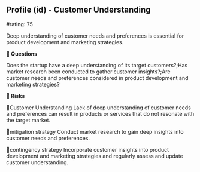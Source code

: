 

## Profile (id) - Customer Understanding

#rating: 75


Deep understanding of customer needs and preferences is essential for product development and marketing strategies.

**💭 Questions**

Does the startup have a deep understanding of its target customers?;Has market research been conducted to gather customer insights?;Are customer needs and preferences considered in product development and marketing strategies?

**🚨 Risks**

🚨Customer Understanding
Lack of deep understanding of customer needs and preferences can result in products or services that do not resonate with the target market.

🚨mitigation strategy
Conduct market research to gain deep insights into customer needs and preferences.

🚨contingency strategy
Incorporate customer insights into product development and marketing strategies and regularly assess and update customer understanding.




